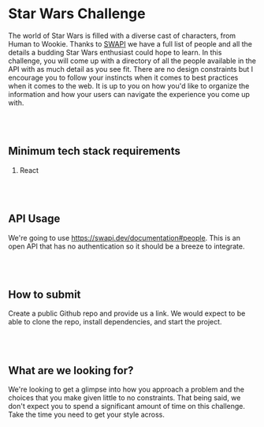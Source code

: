 # Star Wars Challenge

The world of Star Wars is filled with a diverse cast of characters, from Human to Wookie. Thanks to [SWAPI](https://swapi.dev/) we have a full list of people and all the details a budding Star Wars enthusiast could hope to learn. In this challenge, you will come up with a directory of all the people available in the API with as much detail as you see fit. There are no design constraints but I encourage you to follow your instincts when it comes to best practices when it comes to the web. It is up to you on how you'd like to organize the information and how your users can navigate the experience you come up with.

<br>
<br>

## Minimum tech stack requirements
1. React

<br>
<br>

## API Usage
We're going to use https://swapi.dev/documentation#people. This is an open API that has no authentication so it should be a breeze to integrate.

<br>
<br>

## How to submit
Create a public Github repo and provide us a link. We would expect to be able to clone the repo, install dependencies, and start the project.

<br>
<br>

## What are we looking for?
We're looking to get a glimpse into how you approach a problem and the choices that you make given little to no constraints. That being said, we don't expect you to spend a significant amount of time on this challenge. Take the time you need to get your style across.
